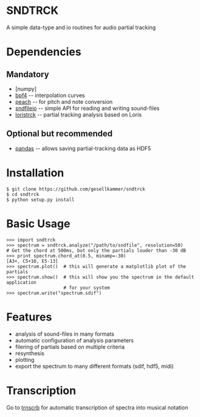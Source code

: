SNDTRCK
=======

A simple data-type and io routines for audio partial tracking

# Dependencies

## Mandatory

* [numpy]  
* [bpf4]   -- interpolation curves
* [peach]  -- for pitch and note conversion
* [sndfileio] -- simple API for reading and writing sound-files
* [loristrck] -- partial tracking analysis based on Loris

## Optional but recommended
* [pandas]    -- allows saving partial-tracking data as HDF5

# Installation

    $ git clone https://github.com/gesellkammer/sndtrck
    $ cd sndtrck
    $ python setup.py install

# Basic Usage

    >>> import sndtrck
    >>> spectrum = sndtrck.analyze("/path/to/sndfile", resolution=50)
    # Get the chord at 500ms, but only the partials louder than -30 dB
    >>> print spectrum.chord_at(0.5, minamp=-30) 
    [A3+, C5+10, E5-13]
    >>> spectrum.plot()  # this will generate a matplotlib plot of the partials
    >>> spectrum.show()  # this will show you the spectrum in the default application
                         # for your system
    >>> spectrum.write("spectrum.sdif")

# Features

* analysis of sound-files in many formats
* automatic configuration of analysis parameters
* filering of partials based on multiple criteria
* resynthesis
* plotting
* export the spectrum to many different formats (sdif, hdf5, midi) 

# Transcription

Go to [trnscrb] for automatic transcription of spectra into musical notation

[bpf4]: https://github.com/gesellkammer/bpf4
[peach]: https://github.com/gesellkammer/peach
[loristrck]: https://github.com/gesellkammer/loristrck
[sndfileio]: https://github.com/gesellkammer/sndfileio
[pandas]: http://pandas.pydata.org/
[trnscrb]: https://github.com/gesellkammer/trnscrb
